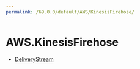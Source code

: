 ```yaml
---
permalink: /69.0.0/default/AWS/KinesisFirehose/
---
```


# AWS.KinesisFirehose



* [DeliveryStream](DeliveryStream.md)